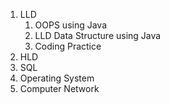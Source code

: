 1. LLD
    1. OOPS using Java
    2. LLD Data Structure using Java
    3. Coding Practice
2. HLD
3. SQL
4. Operating System
5. Computer Network 
